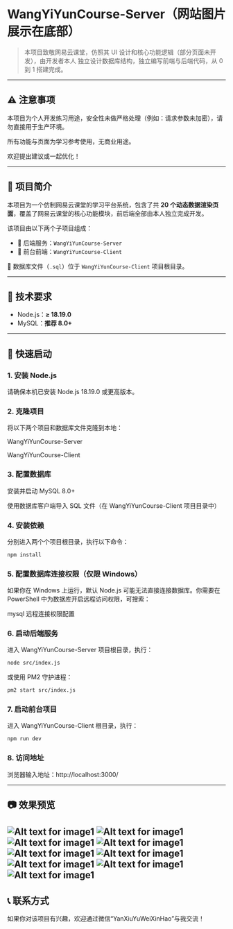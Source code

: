 # WangYiYunCourse-Server（网站图片展示在底部）
>本项目致敬网易云课堂，仿照其 UI 设计和核心功能逻辑（部分页面未开发），由开发者本人 独立设计数据库结构，独立编写前端与后端代码，从 0 到 1 搭建完成。
---
## ⚠️ 注意事项
本项目为个人开发练习用途，安全性未做严格处理（例如：请求参数未加密），请勿直接用于生产环境。

所有功能与页面为学习参考使用，无商业用途。

欢迎提出建议或一起优化！

---
## 📌 项目简介
本项目为一个仿制网易云课堂的学习平台系统，包含了共 **20 个动态数据渲染页面**，覆盖了网易云课堂的核心功能模块，前后端全部由本人独立完成开发。

该项目由以下两个子项目组成：

- 🎯 后端服务：`WangYiYunCourse-Server`
- 🎯 前台前端：`WangYiYunCourse-Client`

📁 数据库文件（`.sql`）位于 `WangYiYunCourse-Client` 项目根目录。

---
## 🔧 技术要求
- Node.js：**≥ 18.19.0**
- MySQL：**推荐 8.0+**
---
## 🚀 快速启动
### 1. 安装 Node.js
请确保本机已安装 Node.js 18.19.0 或更高版本。
### 2. 克隆项目
将以下两个项目和数据库文件克隆到本地：

WangYiYunCourse-Server

WangYiYunCourse-Client
### 3. 配置数据库
安装并启动 MySQL 8.0+

使用数据库客户端导入 SQL 文件（在 WangYiYunCourse-Client 项目目录中）
### 4. 安装依赖
分别进入两个个项目根目录，执行以下命令：

```bash
npm install
```
### 5. 配置数据库连接权限（仅限 Windows）
如果你在 Windows 上运行，默认 Node.js 可能无法直接连接数据库。你需要在 PowerShell 中为数据库开启远程访问权限，可搜索：

mysql 远程连接权限配置
### 6. 启动后端服务
进入 WangYiYunCourse-Server 项目根目录，执行：
```bash
node src/index.js
```
或使用 PM2 守护进程：
```bash
pm2 start src/index.js
```
### 7. 启动前台项目
进入 WangYiYunCourse-Client 根目录，执行：
```bash
npm run dev
```
### 8. 访问地址
浏览器输入地址：http://localhost:3000/

---
## 📷 效果预览
![Alt text for image1](/src/public/website-screenshot/a.png)
![Alt text for image1](/src/public/website-screenshot/h.png)
![Alt text for image1](/src/public/website-screenshot/c.jpeg)
![Alt text for image1](/src/public/website-screenshot/b.png)
![Alt text for image1](/src/public/website-screenshot/i.png)
![Alt text for image1](/src/public/website-screenshot/g.png)
![Alt text for image1](/src/public/website-screenshot/j.png)
![Alt text for image1](/src/public/website-screenshot/e.png)
![Alt text for image1](/src/public/website-screenshot/f.png)
---
## 📞 联系方式
如果你对该项目有兴趣，欢迎通过微信“YanXiuYuWeiXinHao”与我交流！
